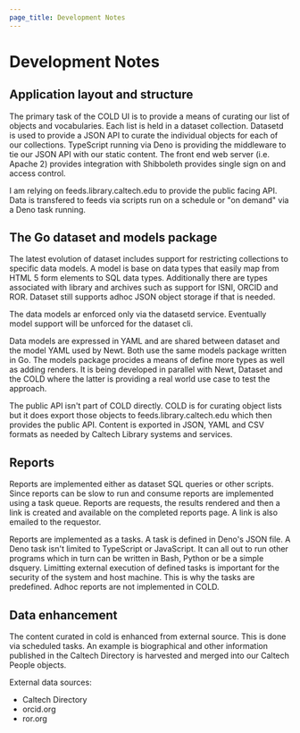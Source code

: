 ```yaml
---
page_title: Development Notes
---
```


Development Notes
=================

Application layout and structure
--------------------------------

The primary task of the COLD UI is to provide a means of curating our list of objects and vocabularies. Each list is held in a dataset collection. Datasetd is used to provide a JSON API to curate the individual objects for each of our collections. TypeScript running via Deno is providing the middleware to tie our JSON API with our static content. The front end web server (i.e. Apache 2) provides integration with Shibboleth provides single sign on and access control.

I am relying on feeds.library.caltech.edu to provide the public facing API.  Data is transfered to feeds via scripts run on a schedule or "on demand" via a Deno task running.

The Go dataset and models package
---------------------------------

The latest evolution of dataset includes support for restricting collections to specific data models. A model is base on data types that easily map from HTML 5 form elements to SQL data types.  Additionally there are types associated with library and archives such as support for ISNI, ORCID and ROR. Dataset still supports adhoc JSON object storage if that is needed.

The data models ar enforced only via the datasetd service.  Eventually model support will be unforced for the dataset cli.

Data models are expressed in YAML and are shared between dataset and the model YAML used by Newt. Both use the same models package written in Go. The models package procides a means of define more types as well as adding renders. It is being developed in parallel with Newt, Dataset and the COLD where the latter is providing a real world use case to test the approach.

The public API isn't part of COLD directly. COLD is for curating object lists but it does export those objects to feeds.library.caltech.edu which then provides the public API.  Content is exported in JSON, YAML and CSV formats as needed by Caltech Library systems and services.

Reports
-------

Reports are implemented either as dataset SQL queries or other scripts. Since reports can be slow to run and consume reports are implemented using a task queue. Reports are requests, the results rendered and then a link is created and available on the completed reports page. A link is also emailed to the requestor.

Reports are implemented as a tasks. A task is defined in Deno's JSON file. A Deno task isn't limited to TypeScript or JavaScript. It can all out to run other programs which in turn can be written in Bash, Python or be a simple dsquery. Limitting external execution of defined tasks is important for the security of the system and host machine.  This is why the tasks are predefined. Adhoc reports are not implemented in COLD.

Data enhancement
----------------

The content curated in cold is enhanced from external source. This is done via scheduled tasks. An example is biographical and other information published in the Caltech Directory is harvested and merged into our Caltech People objects.

External data sources:

- Caltech Directory
- orcid.org
- ror.org

